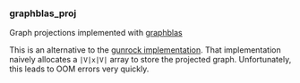 ### graphblas_proj

Graph projections implemented with [graphblas](https://github.com/owensgroup/graphblas)

This is an alternative to the [gunrock implementation](https://github.com/gunrock/gunrock/tree/dev-refactor/tests/proj).  That implementation naively allocates a `|V|x|V|` array to store the projected graph.  Unfortunately, this leads to OOM errors very quickly.